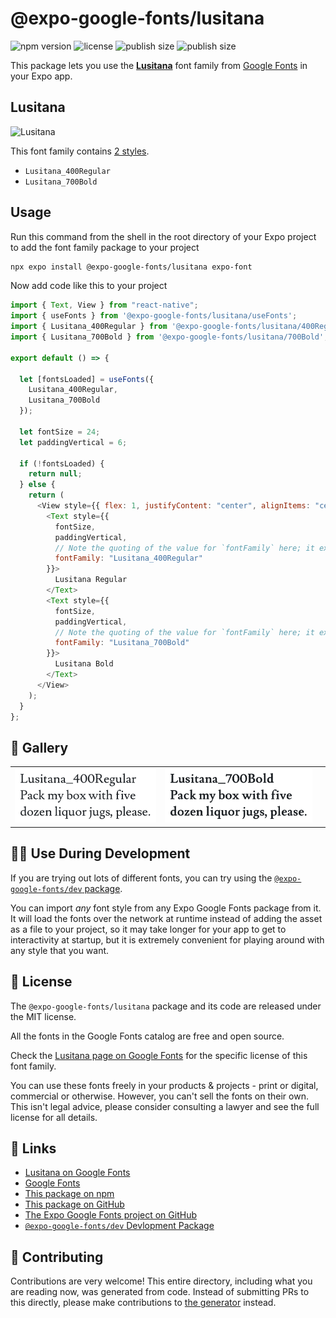 # @expo-google-fonts/lusitana

![npm version](https://flat.badgen.net/npm/v/@expo-google-fonts/lusitana)
![license](https://flat.badgen.net/github/license/expo/google-fonts)
![publish size](https://flat.badgen.net/packagephobia/install/@expo-google-fonts/lusitana)
![publish size](https://flat.badgen.net/packagephobia/publish/@expo-google-fonts/lusitana)

This package lets you use the [**Lusitana**](https://fonts.google.com/specimen/Lusitana) font family from [Google Fonts](https://fonts.google.com/) in your Expo app.

## Lusitana

![Lusitana](./font-family.png)

This font family contains [2 styles](#-gallery).

- `Lusitana_400Regular`
- `Lusitana_700Bold`

## Usage

Run this command from the shell in the root directory of your Expo project to add the font family package to your project

```sh
npx expo install @expo-google-fonts/lusitana expo-font
```

Now add code like this to your project

```js
import { Text, View } from "react-native";
import { useFonts } from '@expo-google-fonts/lusitana/useFonts';
import { Lusitana_400Regular } from '@expo-google-fonts/lusitana/400Regular';
import { Lusitana_700Bold } from '@expo-google-fonts/lusitana/700Bold';

export default () => {

  let [fontsLoaded] = useFonts({
    Lusitana_400Regular, 
    Lusitana_700Bold
  });

  let fontSize = 24;
  let paddingVertical = 6;

  if (!fontsLoaded) {
    return null;
  } else {
    return (
      <View style={{ flex: 1, justifyContent: "center", alignItems: "center" }}>
        <Text style={{
          fontSize,
          paddingVertical,
          // Note the quoting of the value for `fontFamily` here; it expects a string!
          fontFamily: "Lusitana_400Regular"
        }}>
          Lusitana Regular
        </Text>
        <Text style={{
          fontSize,
          paddingVertical,
          // Note the quoting of the value for `fontFamily` here; it expects a string!
          fontFamily: "Lusitana_700Bold"
        }}>
          Lusitana Bold
        </Text>
      </View>
    );
  }
};
```

## 🔡 Gallery


||||
|-|-|-|
|![Lusitana_400Regular](./400Regular/Lusitana_400Regular.ttf.png)|![Lusitana_700Bold](./700Bold/Lusitana_700Bold.ttf.png)|||


## 👩‍💻 Use During Development

If you are trying out lots of different fonts, you can try using the [`@expo-google-fonts/dev` package](https://github.com/expo/google-fonts/tree/master/font-packages/dev#readme).

You can import _any_ font style from any Expo Google Fonts package from it. It will load the fonts over the network at runtime instead of adding the asset as a file to your project, so it may take longer for your app to get to interactivity at startup, but it is extremely convenient for playing around with any style that you want.


## 📖 License

The `@expo-google-fonts/lusitana` package and its code are released under the MIT license.

All the fonts in the Google Fonts catalog are free and open source.

Check the [Lusitana page on Google Fonts](https://fonts.google.com/specimen/Lusitana) for the specific license of this font family.

You can use these fonts freely in your products & projects - print or digital, commercial or otherwise. However, you can't sell the fonts on their own. This isn't legal advice, please consider consulting a lawyer and see the full license for all details.

## 🔗 Links

- [Lusitana on Google Fonts](https://fonts.google.com/specimen/Lusitana)
- [Google Fonts](https://fonts.google.com/)
- [This package on npm](https://www.npmjs.com/package/@expo-google-fonts/lusitana)
- [This package on GitHub](https://github.com/expo/google-fonts/tree/master/font-packages/lusitana)
- [The Expo Google Fonts project on GitHub](https://github.com/expo/google-fonts)
- [`@expo-google-fonts/dev` Devlopment Package](https://github.com/expo/google-fonts/tree/master/font-packages/dev)

## 🤝 Contributing

Contributions are very welcome! This entire directory, including what you are reading now, was generated from code. Instead of submitting PRs to this directly, please make contributions to [the generator](https://github.com/expo/google-fonts/tree/master/packages/generator) instead.

